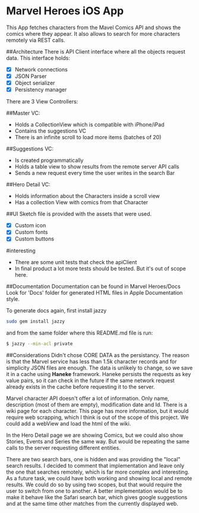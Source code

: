 # Marvel Heroes iOS App
This App fetches characters from the Mavel Comics API and shows the comics where they appear.
It also allows to search for more characters remotely via REST calls.


##Architecture
There is API Client interface where all the objects request data. 
This interface holds:

- [x] Network connections
- [x] JSON Parser
- [x] Object serializer
- [x] Persistency manager

There are 3 View Controllers:

##Master VC:
- Holds a CollectionView which is compatible with iPhone/iPad
- Contains the suggestions VC
- There is an infinite scroll to load more items (batches of 20)

##Suggestions VC:
- Is created programmatically
- Holds a table view to show results from the remote server API calls
- Sends a new request every time the user writes in the search Bar

##Hero Detail VC:
- Holds information about the Characters inside a scroll view
- Has a collection View with comics from that Character

##UI
Sketch file is provided with the assets that were used.
- [x] Custom icon
- [x] Custom fonts
- [x] Custom buttons

#interesting
- There are some unit tests that check the apiClient
- In final product a lot more tests should be tested. But it's out of scope here.

##Documentation
Documentation can be found in Marvel Heroes/Docs
Look for 'Docs' folder for generated HTML files in Apple Documentation style.

To generate docs again, first install jazzy

```bash
sudo gem install jazzy 
```

and from the same folder where this README.md file is run:

```bash
$ jazzy --min-acl private 
```


##Considerations
Didn't chose CORE DATA as the persistancy. The reason is that the Marvel service has less than 1.5k character records and 
for simplicity JSON files are enough. The data is unlikely to change, so we save it in a cache using **Haneke** framework. Haneke persists the requests as key value pairs, so it can check in the future if the same network request already exists in the cache before requesting it to the server.

Marvel character API doesn't offer a lot of information. Only name, description (most of them are empty), modification date and Id. 
There is a wiki page for each character. This page has more information, but it would require web scrapping, which I think is out of the scope of this project. We could add a webView and load the html of the wiki.

In the Hero Detail page we are showing Comics, but we could also show Stories, Events and Series the same way. But would be repeating the same calls to the server requesting different entities.

There are two search bars, one is hidden and was providing the "local" search results. I decided to comment that implementation and leave only the one that searches remotely, which is far more complex and interesting. As a future task, we could have both working and showing local and remote results. We could do so by using two scopes, but that would require the user to switch from one to another. A better implementation would be to make it behave like the Safari search bar, which gives google suggestions and at the same time other matches from the currently displayed web.




